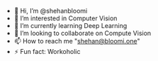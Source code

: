 - 👋 Hi, I’m @shehanbloomi
- 👀 I’m interested in Computer Vision
- 🌱 I’m currently learning Deep Learning
- 💞️ I’m looking to collaborate on Compute Vision
- 📫 How to reach me "shehan@bloomi.one"
- ⚡ Fun fact: Workoholic

<!---
shehanbloomi/shehanbloomi is a ✨ special ✨ repository because its `README.md` (this file) appears on your GitHub profile.
You can click the Preview link to take a look at your changes.
--->
